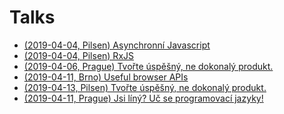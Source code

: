 

# Talks

- [(2019-04-04, Pilsen) Asynchronní Javascript ](?id=2019/001-asynchronous-javascript/asynchronous-javascript)
- [(2019-04-04, Pilsen) RxJS ]()
- [(2019-04-06, Prague) Tvořte úspěšný, ne dokonalý produkt. ]()
- [(2019-04-11, Brno) Useful browser APIs ]()
- [(2019-04-13, Pilsen) Tvořte úspěšný, ne dokonalý produkt. ]()
- [(2019-04-11, Prague) Jsi líný? Uč se programovací jazyky! ]()